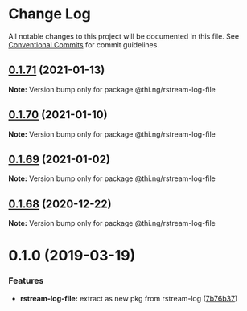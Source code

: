 # Change Log

All notable changes to this project will be documented in this file.
See [Conventional Commits](https://conventionalcommits.org) for commit guidelines.

## [0.1.71](https://github.com/thi-ng/umbrella/compare/@thi.ng/rstream-log-file@0.1.70...@thi.ng/rstream-log-file@0.1.71) (2021-01-13)

**Note:** Version bump only for package @thi.ng/rstream-log-file





## [0.1.70](https://github.com/thi-ng/umbrella/compare/@thi.ng/rstream-log-file@0.1.69...@thi.ng/rstream-log-file@0.1.70) (2021-01-10)

**Note:** Version bump only for package @thi.ng/rstream-log-file





## [0.1.69](https://github.com/thi-ng/umbrella/compare/@thi.ng/rstream-log-file@0.1.68...@thi.ng/rstream-log-file@0.1.69) (2021-01-02)

**Note:** Version bump only for package @thi.ng/rstream-log-file





## [0.1.68](https://github.com/thi-ng/umbrella/compare/@thi.ng/rstream-log-file@0.1.67...@thi.ng/rstream-log-file@0.1.68) (2020-12-22)

**Note:** Version bump only for package @thi.ng/rstream-log-file





# 0.1.0 (2019-03-19)

### Features

* **rstream-log-file:** extract as new pkg from rstream-log ([7b76b37](https://github.com/thi-ng/umbrella/commit/7b76b37))
